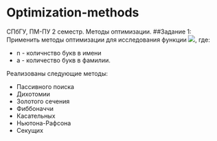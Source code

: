 # Optimization-methods
СПбГУ, ПМ-ПУ 2 семестр. Методы оптимизации.
##Задание 1: 
Применить методы оптимизации для исследования функции <img src="https://render.githubusercontent.com/render/math?math=y = -\log_n x %2Be^{ax}">, где:
* n - количнство букв в имени
* a - количество букв в фамилии.

Реализованы следующие методы:
* Пассивного поиска
* Дихотомии
* Золотого сечения
* Фиббоначчи
* Касательных
* Ньютона-Рафсона
* Секущих 

